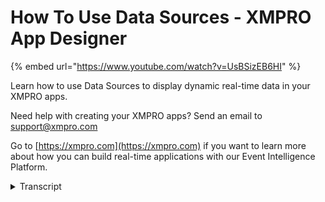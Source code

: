 # How To Use Data Sources - XMPRO App Designer
{% embed url="https://www.youtube.com/watch?v=UsBSizEB6HI" %}

Learn how to use Data Sources to display dynamic real-time data in your XMPRO apps.

Need help with creating your XMPRO apps? Send an email to support@xmpro.com

Go to [https://xmpro.com](https://xmpro.com) if you want to learn more about how you can build real-time applications with our Event Intelligence Platform.
<details>
<summary>Transcript</summary>welcome to another training video from

accent growth today we will be looking

at how to create and use their sources

as a prerequisite you should have

already gone through the video on how to

create AB direct connections if you

haven't I highly recommend you do that

first let's just let's let's jump in so

I have an app here as you can see

budgets all blanket and I wanted to

display some data so the first thing I

would like to do is over here where you

see page data I would like to add some

data sources so if I click plus over

there it will give me this screen where

I have to specify a name for my data

source let's say I say it means furnace

health store then I can choose a

connection as for the last video we

created a connection and call it first

and I will choose that and that will

bring back all the entities that that

connection can provide me the entity I

am looking for is called

furnace tab once that part is done I can

click Save and then that data source

will be available for me to use in my

page I can reuse it as many times as I

like on this page clicking the expand

button here shows me all the columns or

attributes that are being returned by

the data source now how do I put it on

my phone or on my screen there are a

couple of controls here which are

actually their amount controls for

example a chart or a grid or a drop-down

these are all the controls which can be

bound to an air source and they will

behave accordingly so let's start with

one control which is the easiest and

that is

director and I will go to better over

there click on it and let's say I want

my furnace data to appear in this

directed I will then go to the block

properties and you will see I have a few

options here from the static rent I'll

go I'll skip the others and just go to

the data source which will then present

me in the screen the first thing it asks

me is which tell source I want to use so

I'll use the one I just created and then

I have an option to either create a

filter on it select if I want the data

to be sorted by a certain column there

are also some advanced options but I'll

leave all of them for default I'll click

Save and when I launch it I expect to

see data in the data grid which is

coming from my data source as you can

see it loaded that up now let's go back

and try a few other controls and see

what are the other options to present

data on the screen so let's try and put

a chart in this area so I put a chart

over there and when I click on it I can

go to its block properties and under

data source again I'll choose the same

data source and then very quickly I'll

go and add a series where the pipe movie

line perhaps let's say bar chart I will

choose X X to be the asset ID and the

y-axis to be health score I'm not going

to go into much detail of this because

this will be covered in the chart how to

use a chart control video on song

anywhere but once I apply and save I can

launch the app again and my daughter

should appear both in the chart and the

grid

now one last things

these are the controls which know how to

display the data source they have their

own way of Miss playing each record that

they receive from your data source the

data grid knows how to display it in

certain lines chart knows how to put it

as bars but what if I don't want to

stick to how these controls are present

there I want to create something on my

own if that is the case what you can do

is you can use a control called data

repeater box I will drag it over here

once it is dried I'm gonna expands the

whole area by default I'm gonna give it

a smaller height for example 70 pixels

now what I want to do is for each record

that might a social dance I want to

define how it should look like on the

screen this data repeater box will allow

me to do that by specifying what Dell

source introduced which will be the same

one much like moths that you set and

save it

this box is then gonna going to repeat

itself for every row it's gonna find in

that data source and now I have the

opportunity to define how each line

should look some that is it's done from

the data source so I'll go ahead and

create a bit of a template here for my

data items so in the blocks I'll put a

vertical stack layer I'm gonna quickly

make it so that and then I'm gonna put a

text in it and next I'm gonna put text

again actually I should since I had some

styles are in fashion just long this is

quite depth if you

use your existing styles you can just

clone them don't have to stop every box

again and again now in the last box

let's say I wanna put an indicator right

so I have that layout that layout is

going to repeat itself for every line

that it receives from the data source

now but I want this text will actually

display the text coming from my data

source so I can go to the block

properties and in the appearance change

this text from static to a dynamic value

and then it will give me all the options

that I have in my repeater box so I'll

choose the name to be displayed over

there and for this one I will choose the

health score and for the last one I will

go ahead and choose its color to be

dynamically set by what is being

received as status from the terror

source once I saved this and launched it

I expect to see a lying over here or my

repeater to repeat for every record that

it forms and we can see it is showing

that the template ID I created is being

repeated for every okay and that's how

you choose yourself how each item in

your - source should be represented or

displayed on the screen so that was a

video on how to use the sources and bind

them to certain controls

thank you so much
</details>